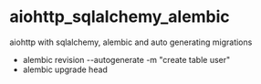 # aiohttp_sqlalchemy_alembic
aiohttp with sqlalchemy, alembic and auto generating migrations 

 - alembic revision --autogenerate -m "create table user"
 - alembic upgrade head